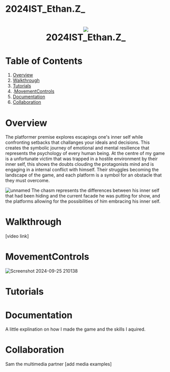 # 2024IST_Ethan.Z_
<h1 align="center">
 <img src="https://user-images.githubusercontent.com/45159366/97361059-45151700-185c-11eb-9d12-dae51c79eb8a.png">
  <br />
2024IST_Ethan.Z_
</h1>

# Table of Contents

1. [Overview](https://github.com/TempeHS/2024IST_Ethan.Z_?tab=readme-ov-file#overview)
2. [Walkthrough](https://github.com/TempeHS/2024IST_Ethan.Z_?tab=readme-ov-file#walkthrough)
3. [Tutorials](https://github.com/TempeHS/2024IST_Ethan.Z_?tab=readme-ov-file#tutorials)
4. .[MovementControls](https://github.com/TempeHS/2024IST_Ethan.Z_?tab=readme-ov-file#MovementControls)
5. [Documentation](https://github.com/TempeHS/2024IST_Ethan.Z_?tab=readme-ov-file#documentation)
6. [Collaboration](https://github.com/TempeHS/2024IST_Ethan.Z_?tab=readme-ov-file#collaboration)

# Overview

The platformer premise explores escapings one's inner self while confronting setbacks that challanges your ideals and decisions. This creates the symbolic journey of emotional and mental resilience that represents the psychology of every human being. At the centre of my game is a unfortunate victim that was trapped in a hostile environment by their inner self, this shows the doubts clouding the protagonists mind and is engaging in a internal conflict with himself. Their struggles becoming the landscape of the game, and each platform is a symbol for an obstacle that they must overcome. 

![unnamed](https://github.com/user-attachments/assets/ddb6fb19-b2d6-4031-a386-b7addb5875ff)
The chasm represents the differences between his inner self that had been hiding and the current facade he was putting for show, and the platforms allowing for the possibilities of him embracing his inner self.


# Walkthrough

[video link]

# MovementControls
![Screenshot 2024-09-25 210138](https://github.com/user-attachments/assets/24a0649f-4619-4e28-b796-7a7f5bc62774)


#  Tutorials


# Documentation

A little explination on how I made the game and the skills I aquired.

# Collaboration

Sam the multimedia partner
[add media examples]
